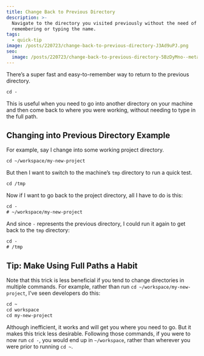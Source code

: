 ```yaml
---
title: Change Back to Previous Directory
description: >-
  Navigate to the directory you visited previously without the need of
  remembering or typing the name.
tags:
  - quick-tip
image: /posts/220723/change-back-to-previous-directory-J3Ad9uPJ.png
seo:
  image: /posts/220723/change-back-to-previous-directory-5BzDyMno--meta.png
---
```


There’s a super fast and easy-to-remember way to return to the previous directory.

```txt
cd -
```

This is useful when you need to go into another directory on your machine and then come back to where you were working, without needing to type in the full path.

## Changing into Previous Directory Example

For example, say I change into some working project directory.

```txt
cd ~/workspace/my-new-project
```

But then I want to switch to the machine’s `tmp` directory to run a quick test.

```txt
cd /tmp
```

Now if I want to go back to the project directory, all I have to do is this:

```txt
cd -
# ~/workspace/my-new-project
```

And since `-` represents the previous directory, I could run it again to get back to the `tmp` directory:

```txt
cd -
# /tmp
```

## Tip: Make Using Full Paths a Habit

Note that this trick is less beneficial if you tend to change directories in multiple commands. For example, rather than run `cd ~/workspace/my-new-project`, I’ve seen developers do this:

```txt
cd ~
cd workspace
cd my-new-project
```

Although inefficient, it works and will get you where you need to go. But it makes this trick less desirable. Following those commands, if you were to now run `cd -`, you would end up in `~/workspace`, rather than wherever you were prior to running `cd ~`.
